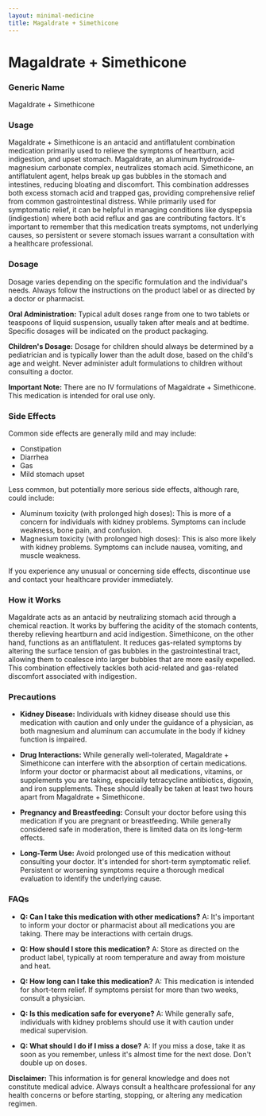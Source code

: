 ```yaml
---
layout: minimal-medicine
title: Magaldrate + Simethicone
---
```


# Magaldrate + Simethicone
### Generic Name
Magaldrate + Simethicone

### Usage

Magaldrate + Simethicone is an antacid and antiflatulent combination medication primarily used to relieve the symptoms of heartburn, acid indigestion, and upset stomach.  Magaldrate, an aluminum hydroxide-magnesium carbonate complex, neutralizes stomach acid. Simethicone, an antiflatulent agent, helps break up gas bubbles in the stomach and intestines, reducing bloating and discomfort. This combination addresses both excess stomach acid and trapped gas, providing comprehensive relief from common gastrointestinal distress. While primarily used for symptomatic relief, it can be helpful in managing conditions like dyspepsia (indigestion) where both acid reflux and gas are contributing factors.  It's important to remember that this medication treats symptoms, not underlying causes, so persistent or severe stomach issues warrant a consultation with a healthcare professional.


### Dosage

Dosage varies depending on the specific formulation and the individual's needs. Always follow the instructions on the product label or as directed by a doctor or pharmacist.  

**Oral Administration:**  Typical adult doses range from one to two tablets or teaspoons of liquid suspension, usually taken after meals and at bedtime.  Specific dosages will be indicated on the product packaging.  

**Children's Dosage:**  Dosage for children should always be determined by a pediatrician and is typically lower than the adult dose, based on the child's age and weight.  Never administer adult formulations to children without consulting a doctor.


**Important Note:** There are no IV formulations of Magaldrate + Simethicone. This medication is intended for oral use only.



### Side Effects

Common side effects are generally mild and may include:

* Constipation
* Diarrhea
* Gas
* Mild stomach upset

Less common, but potentially more serious side effects, although rare, could include:

* Aluminum toxicity (with prolonged high doses): This is more of a concern for individuals with kidney problems. Symptoms can include weakness, bone pain, and confusion.
* Magnesium toxicity (with prolonged high doses): This is also more likely with kidney problems.  Symptoms can include nausea, vomiting, and muscle weakness.


If you experience any unusual or concerning side effects, discontinue use and contact your healthcare provider immediately.

### How it Works

Magaldrate acts as an antacid by neutralizing stomach acid through a chemical reaction.  It works by buffering the acidity of the stomach contents, thereby relieving heartburn and acid indigestion.  Simethicone, on the other hand, functions as an antiflatulent. It reduces gas-related symptoms by altering the surface tension of gas bubbles in the gastrointestinal tract, allowing them to coalesce into larger bubbles that are more easily expelled.  This combination effectively tackles both acid-related and gas-related discomfort associated with indigestion.


### Precautions

* **Kidney Disease:**  Individuals with kidney disease should use this medication with caution and only under the guidance of a physician, as both magnesium and aluminum can accumulate in the body if kidney function is impaired.

* **Drug Interactions:**  While generally well-tolerated,  Magaldrate + Simethicone can interfere with the absorption of certain medications.  Inform your doctor or pharmacist about all medications, vitamins, or supplements you are taking, especially tetracycline antibiotics, digoxin, and iron supplements.  These should ideally be taken at least two hours apart from Magaldrate + Simethicone.

* **Pregnancy and Breastfeeding:** Consult your doctor before using this medication if you are pregnant or breastfeeding. While generally considered safe in moderation, there is limited data on its long-term effects.

* **Long-Term Use:**  Avoid prolonged use of this medication without consulting your doctor.  It's intended for short-term symptomatic relief.  Persistent or worsening symptoms require a thorough medical evaluation to identify the underlying cause.

### FAQs

* **Q: Can I take this medication with other medications?** A:  It's important to inform your doctor or pharmacist about all medications you are taking.  There may be interactions with certain drugs.

* **Q: How should I store this medication?** A: Store as directed on the product label, typically at room temperature and away from moisture and heat.

* **Q: How long can I take this medication?** A:  This medication is intended for short-term relief.  If symptoms persist for more than two weeks, consult a physician.

* **Q: Is this medication safe for everyone?** A: While generally safe, individuals with kidney problems should use it with caution under medical supervision.

* **Q: What should I do if I miss a dose?** A: If you miss a dose, take it as soon as you remember, unless it's almost time for the next dose.  Don't double up on doses.


**Disclaimer:** This information is for general knowledge and does not constitute medical advice.  Always consult a healthcare professional for any health concerns or before starting, stopping, or altering any medication regimen.

